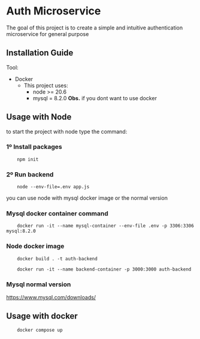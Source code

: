 # Auth Microservice

The goal of this project is to create a simple and intuitive authentication microservice for general purpose

## Installation Guide

Tool:

* Docker
    *  This project uses:
        - node >= 20.6 
        - mysql = 8.2.0 
        **Obs.** if you dont want to use docker

## Usage with Node

to start the project with node type the command:

### 1º Install packages
```
    npm init
```
### 2º Run backend

```
    node --env-file=.env app.js
```

you can use node with mysql docker image or the normal version 

### Mysql docker container command

```
    docker run -it --name mysql-container --env-file .env -p 3306:3306 mysql:8.2.0
```

### Node docker image

```
    docker build . -t auth-backend
```

```
    docker run -it --name backend-container -p 3000:3000 auth-backend
```

### Mysql normal version

https://www.mysql.com/downloads/

## Usage with docker

```
    docker compose up
```

